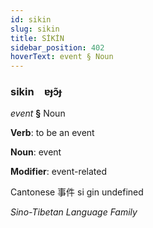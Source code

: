 ```yaml
---
id: sikin
slug: sikin
title: SİKİN
sidebar_position: 402
hoverText: event § Noun
---
```


### sikin&emsp;<span kind="abugida">ɐɟɔ̃ɟ</span>

*event* **§** Noun

**Verb**: to be an event

**Noun**: event

**Modifier**: event-related

Cantonese 事件 si gin undefined

*Sino-Tibetan Language Family*